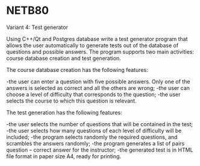 NETB80
======

Variant 4: Test generator

Using C++/Qt and Postgres database write a test generator program that allows the user automatically to generate tests out of the database of questions and possible answers. The program supports two main activities: course database creation and test generation.

The course database creation has the following features:

-the user can enter a question with five possible answers. Only one of the answers is selected as correct and all the others are wrong;
-the user can choose a level of difficulty that corresponds to the question;
-the user selects the course to which this question is relevant.

The test generation has the following features:

-the user selects the number of questions that will be contained in the test;
-the user selects how many questions of each level of difficulty will be included;
-the program selects randomly the required questions, and scrambles the answers randomly;
-the program generates a list of pairs question – correct answer for the instructor;
-the generated test is in HTML file format in paper size A4, ready for printing.
